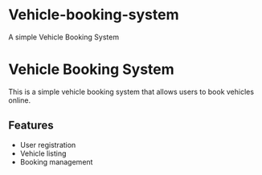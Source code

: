 # Vehicle-booking-system
A simple Vehicle Booking System
# Vehicle Booking System

This is a simple vehicle booking system that allows users to book vehicles online.

## Features
- User registration
- Vehicle listing
- Booking management
